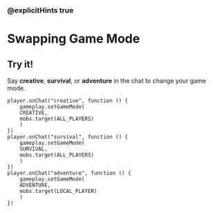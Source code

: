 ### @explicitHints true

# Swapping Game Mode

## Try it!

Say **creative**, **survival**, or **adventure** in the chat to change your game mode.

```template
player.onChat("creative", function () {
    gameplay.setGameMode(
    CREATIVE,
    mobs.target(ALL_PLAYERS)
    )
})
player.onChat("survival", function () {
    gameplay.setGameMode(
    SURVIVAL,
    mobs.target(ALL_PLAYERS)
    )
})
player.onChat("adventure", function () {
    gameplay.setGameMode(
    ADVENTURE,
    mobs.target(LOCAL_PLAYER)
    )
})
```